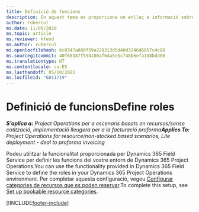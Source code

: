 ```yaml
---
title: Definició de funcions
description: En aquest tema es proporciona un enllaç a informació sobre la manera de configurar categories de recursos que es poden reservar.
author: ruhercul
ms.date: 11/05/2020
ms.topic: article
ms.reviewer: kfend
ms.author: ruhercul
ms.openlocfilehash: 6c0347a880f59a220313d5d40d3246d6857c4c80
ms.sourcegitcommit: 40f68387f594180af64a5e5c748b6efa188bd300
ms.translationtype: HT
ms.contentlocale: ca-ES
ms.lasthandoff: 05/10/2021
ms.locfileid: "6011719"
---
```

# <a name="define-roles"></a><span data-ttu-id="67b26-103">Definició de funcions</span><span class="sxs-lookup"><span data-stu-id="67b26-103">Define roles</span></span>

<span data-ttu-id="67b26-104">_**S'aplica a:** Project Operations per a escenaris basats en recursos/sense cotització, implementació lleugera per a la facturació proforma_</span><span class="sxs-lookup"><span data-stu-id="67b26-104">_**Applies To:** Project Operations for resource/non-stocked based scenarios, Lite deployment - deal to proforma invoicing_</span></span>

<span data-ttu-id="67b26-105">Podeu utilitzar la funcionalitat proporcionada per Dynamics 365 Field Service per definir les funcions del vostre entorn de Dynamics 365 Project Operations.</span><span class="sxs-lookup"><span data-stu-id="67b26-105">You can use the functionality provided in Dynamics 365 Field Service to define the roles in your Dynamics 365 Project Operations environment.</span></span> <span data-ttu-id="67b26-106">Per completar aquesta configuració, vegeu [Configurar categories de recursos que es poden reservar](/dynamics365/field-service/set-up-bookable-resource-categories).</span><span class="sxs-lookup"><span data-stu-id="67b26-106">To complete this setup, see [Set up bookable resource categories](/dynamics365/field-service/set-up-bookable-resource-categories).</span></span>


[!INCLUDE[footer-include](../includes/footer-banner.md)]